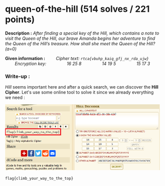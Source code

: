 # queen-of-the-hill (514 solves / 221 points)
**Description :** *After finding a special key of the Hill, which contains a note to visit the Queen of the Hill, our brave Amanda begins her adventure to find the Queen of the Hill’s treasure. How shall she meet the Queen of the Hill? (a=0)*

**Given information :**
&nbsp;&nbsp;&nbsp;&nbsp;&nbsp;&nbsp;&nbsp;&nbsp;*Cipher text: `rtca{vbuhp_kaiq_gfj_nx_rda_ujw}`*
&nbsp;&nbsp;&nbsp;&nbsp;&nbsp;&nbsp;&nbsp;&nbsp;*Encryption key:*
&nbsp;&nbsp;&nbsp;&nbsp;&nbsp;&nbsp;&nbsp;&nbsp;&nbsp;&nbsp;&nbsp;&nbsp;&nbsp;&nbsp;&nbsp;&nbsp;*16 25 8*
&nbsp;&nbsp;&nbsp;&nbsp;&nbsp;&nbsp;&nbsp;&nbsp;&nbsp;&nbsp;&nbsp;&nbsp;&nbsp;&nbsp;&nbsp;&nbsp;*14 19 5*
&nbsp;&nbsp;&nbsp;&nbsp;&nbsp;&nbsp;&nbsp;&nbsp;&nbsp;&nbsp;&nbsp;&nbsp;&nbsp;&nbsp;&nbsp;&nbsp;*15 17 3*

### Write-up :
*Hill* seems important here and after a quick search, we can discover the **Hill Cipher**. Let's use some online tool to solve it since we already everything we need :

![Dcode](dcoderesults.png)

`flag{climb_your_way_to_the_top}`